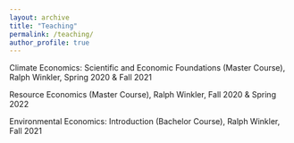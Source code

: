 ```yaml
---
layout: archive
title: "Teaching"
permalink: /teaching/
author_profile: true
---
```


Climate Economics: Scientific and Economic Foundations (Master Course), Ralph Winkler, Spring 2020 & Fall 2021

Resource Economics (Master Course), Ralph Winkler, Fall 2020 & Spring 2022

Environmental Economics: Introduction (Bachelor Course), Ralph Winkler, Fall 2021
